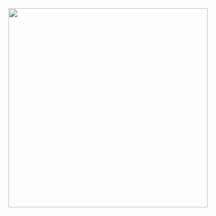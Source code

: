 <img src="https://user-images.githubusercontent.com/47665779/79483737-55ca1200-801b-11ea-90e9-c76f81ed13ec.jpeg" widht="40" height="400">
